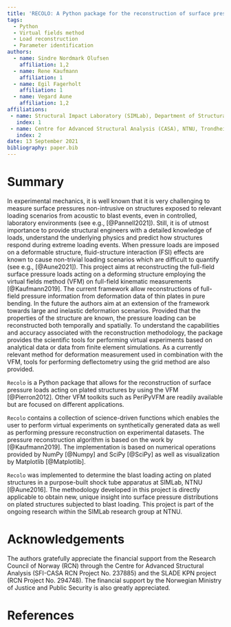```yaml
---
title: 'RECOLO: A Python package for the reconstruction of surface pressure loads from kinematic fields using the virtual fields method'
tags:
  - Python
  - Virtual fields method
  - Load reconstruction
  - Parameter identification
authors:
  - name: Sindre Nordmark Olufsen
    affiliation: 1,2
  - name: Rene Kaufmann
    affiliation: 1
  - name: Egil Fagerholt
    affiliation: 1
  - name: Vegard Aune
    affiliation: 1,2
affiliations:
 - name: Structural Impact Laboratory (SIMLab), Department of Structural Engineering, NTNU - Norwegian University of Science and Technology, Trondheim, Norway
   index: 1
 - name: Centre for Advanced Structural Analysis (CASA), NTNU, Trondheim, Norway
   index: 2
date: 13 September 2021
bibliography: paper.bib
---
```


# Summary
In experimental mechanics, it is well known that it is very challenging to measure surface pressures non-intrusive on structures exposed to relevant loading scenarios from acoustic to blast events, even in controlled, laboratory environments (see e.g., [@Pannell2021]). Still, it is of utmost importance to provide structural engineers with a detailed knowledge of loads, understand the underlying physics and predict how structures respond during extreme loading events. When pressure loads are imposed on a deformable structure, fluid-structure interaction (FSI) effects are known to cause non-trivial loading scenarios which are difficult to quantify (see e.g., [@Aune2021]).
This project aims at reconstructing the full-field surface pressure loads acting on a deforming structure employing the virtual fields method (VFM) on full-field kinematic measurements [@Kaufmann2019].
The current framework allow reconstructions of full-field pressure information from deformation data of thin plates in pure bending.
In the future the authors aim at an extension of the framework towards large and inelastic deformation scenarios.
Provided that the properties of the structure are known,
the pressure loading can be reconstructed both temporally and spatially. To understand the capabilities and accuracy
associated with the reconstruction methodology, the package provides the scientific tools for performing virtual experiments based on analytical data or data from finite element simulations. As a currently relevant method for deformation measurement used in combination with the VFM, tools for performing deflectometry using the grid method are also provided.

``Recolo`` is a Python package that allows for the reconstruction of surface pressure loads acting on plated structures by using the VFM [@Pierron2012].
Other VFM toolkits such as PeriPyVFM are readily available but are focused on different applications.

``Recolo`` contains a collection of science-driven functions which enables the user to perform virtual experiments on synthetically generated data as well
 as performing pressure reconstruction on experimental datasets. The pressure reconstruction algorithm is based on the work by [@Kaufmann2019].
The implementation is based on numerical operations provided by NumPy [@Numpy] and SciPy [@SciPy] as well as visualization by Matplotlib [@Matplotlib].

``Recolo`` was implemented to determine the blast loading acting on plated structures in a purpose-built shock tube apparatus at SIMLab, NTNU [@Aune2016]. The methodology developed in this project is directly applicable to obtain new, unique insight into surface pressure distributions on plated structures subjected to blast loading. This project is part of the ongoing research within the SIMLab research group at NTNU.

# Acknowledgements
The authors gratefully appreciate the financial support from the Research Council of Norway (RCN) through the Centre for Advanced Structural Analysis (SFI-CASA RCN Project No. 237885) and the SLADE KPN project (RCN Project No. 294748). The financial support by the Norwegian Ministry of Justice and Public Security is also greatly appreciated.

# References